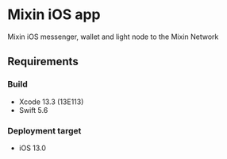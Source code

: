 # Mixin iOS app
Mixin iOS messenger, wallet and light node to the Mixin Network

## Requirements

### Build
- Xcode 13.3 (13E113)
- Swift 5.6

### Deployment target
- iOS 13.0
